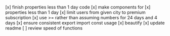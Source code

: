 [x] finish properties less than 1 day code
[x] make components for
  [x] properties less than 1 day
  [x] limit users from given city to premium subscription
[x] use >= rather than assuming numbers for 24 days and 4 days
[x] ensure consistent export import const usage
[x] beautify
[x] update readme
[ ] review speed of functions
